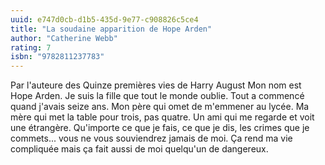 ```yaml
---
uuid: e747d0cb-d1b5-435d-9e77-c908826c5ce4
title: "La soudaine apparition de Hope Arden"
author: "Catherine Webb"
rating: 7
isbn: "9782811237783"
---
```


Par l'auteure des Quinze premières vies de Harry August Mon nom est Hope Arden. Je suis la fille que tout le monde oublie. Tout a commencé quand j'avais seize ans. Mon père qui omet de m'emmener au lycée. Ma mère qui met la table pour trois, pas quatre. Un ami qui me regarde et voit une étrangère. Qu'importe ce que je fais, ce que je dis, les crimes que je commets... vous ne vous souviendrez jamais de moi. Ça rend ma vie compliquée mais ça fait aussi de moi quelqu'un de dangereux.